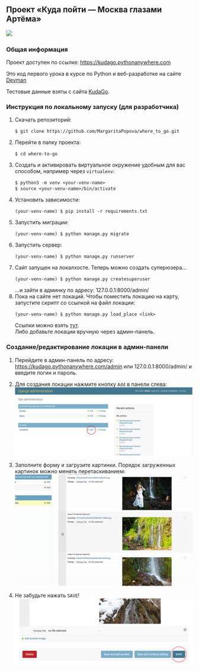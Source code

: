## Проект «Куда пойти — Москва глазами Артёма»    
![](static/ezgif-4-d136f2239bdc.gif)
### Общая информация   
Проект доступен по ссылке: https://kudago.pythonanywhere.com

Это код первого урока в курсе по Python и веб-разработке на сайте [Devman](https://dvmn.org)

Тестовые данные взяты с сайта [KudaGo](https://kudago.com/).

### Инструкция по локальному запуску (для разработчика)   
1. Скачать репозиторий: 
   ```
   $ git clone https://github.com/MargaritaPopova/where_to_go.git
   ```
2. Перейти в папку проекта:
   ```
   $ cd where-to-go
   ```
3. Создать и активировать виртуальное окружение удобным для вас способом, например через ```virtualenv```:
   ```
   $ python3 -m venv <your-venv-name>
   $ source <your-venv-name>/bin/activate
   ```
4. Установить зависимости:
   ```
   (your-venv-name) $ pip install -r requirements.txt
   ```
5. Запустить миграции:
    ```
   (your-venv-name) $ python manage.py migrate
   ```
6. Запустить сервер:
    ```
   (your-venv-name) $ python manage.py runserver
   ```
7. Сайт запущен на локалхосте. Теперь можно создать суперюзера...
    ```
   (your-venv-name) $ python manage.py createsuperuser
   ```
   ...и зайти в админку по адресу: 127.0.0.1:8000/admin/
8. Пока на сайте нет локаций. Чтобы поместить локацию на карту, запустите скрипт cо ссылкой на файл локации:
    ```
   (your-venv-name) $ python manage.py load_place <link>
   ```
   Ссылки можно взять [тут](links.txt).   
   Либо добавьте локации вручную через админ-панель. 

### Создание/редактирование локации в админ-панели   

1. Перейдите в админ-панель по адресу: https://kudago.pythonanywhere.com/admin или 127.0.0.1:8000/admin/ и введите логин и пароль.

1. Для создания локации нажмите кнопку ```Add``` в панели слева:
 ![](static/Screenshot%202021-02-14%20at%2000.44.17.png)
2. Заполните форму и загрузите картинки. Порядок загруженных картинок можно менять перетаскиванием:   
![](static/ezgif-4-d68f28a12df8.gif)
3. Не забудьте нажать ```SAVE```!
![](static/Screenshot%202021-02-14%20at%2012.52.36.png)
